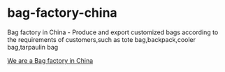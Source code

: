 # bag-factory-china
Bag factory in China - Produce and export customized bags according to the requirements of customers,such as tote bag,backpack,cooler bag,tarpaulin bag


[We are a Bag factory in China](https://www.benshine-bags.com/)
